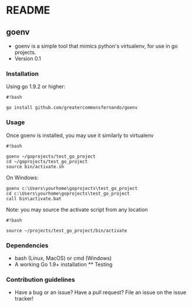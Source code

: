 # README #

## goenv ##
* goenv is a simple tool that mimics python's virtualenv, for use in go projects.
* Version 0.1

### Installation ###

Using go 1.9.2 or higher:

```
#!bash

go install github.com/greatercommonsfernando/goenv
```
### Usage ###

Once goenv is installed, you may use it similarly to virtualenv

```
#!bash

goenv ~/goprojects/test_go_project
cd ~/goprojects/test_go_project
source bin/activate.sh
```

On Windows:

```
goenv c:\Users\yourhome\goprojects\test_go_project
cd c:\Users\yourhome\goprojects\test_go_project
call bin\activate.bat

```


Note: you may source the activate script from any location

```
#!bash

source ~/projects/test_go_project/bin/activate
```

### Dependencies ###

* bash (Linux, MacOS) or cmd (Windows)
* A working Go 1.9+ installation
** Testing

### Contribution guidelines ###

* Have a bug or an issue? Have a pull request? File an issue on the issue tracker!